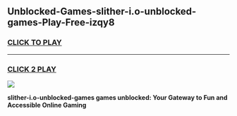 
## Unblocked-Games-slither-i.o-unblocked-games-Play-Free-izqy8
<h3>
<a href="https://premium76.site?title=slither-i.o-unblocked-games&ref=21A">CLICK TO PLAY</a></h3>
<hr>

<h3>
<a href="https://premium76.site?title=slither-i.o-unblocked-games&ref=21A">CLICK 2 PLAY</a>
  
</h3>

<a href="https://premium76.site?title=slither-i.o-unblocked-games&ref=21A"><img src="https://clearcache.store/games.png"></a>


**slither-i.o-unblocked-games games unblocked: Your Gateway to Fun and Accessible Online Gaming**
